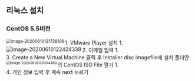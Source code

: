 ## 리눅스 설치



### CentOS 5.5버전 


<div>
1. VMware Player 설치 
   1. <img src="https://user-images.githubusercontent.com/66635648/84226509-ec4b1900-ab1c-11ea-9c72-885db74fe8ad.png" alt="image-20200610121738106" style="zoom: 80%;" align="left" />
</div>
<div>
2. 이메일 입력
   1. <img src="https://user-images.githubusercontent.com/66635648/84226512-ed7c4600-ab1c-11ea-8a19-685612a2faee.png" alt="image-20200610122424339" align="left" />
<div>
<div>
3. Create a New Virtual Machine 클릭 후  Installer disc imagefile에 설치 폴더안의 CentOS ISO File 열기
   1. <img src="https://user-images.githubusercontent.com/66635648/84226513-ed7c4600-ab1c-11ea-8305-f303689cde59.png" alt="image-20200610123004489" style="zoom:67%;" align="left" />
</div>
<div>
4. 개인 정보 입력 후 계속 next 누르기
</div>
